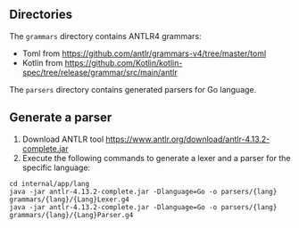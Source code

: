 ## Directories

The `grammars` directory contains ANTLR4 grammars:

* Toml from https://github.com/antlr/grammars-v4/tree/master/toml
* Kotlin from https://github.com/Kotlin/kotlin-spec/tree/release/grammar/src/main/antlr

The `parsers` directory contains generated parsers for Go language.

## Generate a parser

1. Download ANTLR tool https://www.antlr.org/download/antlr-4.13.2-complete.jar
2. Execute the following commands to generate a lexer and a parser for the specific language:
```shell
cd internal/app/lang
java -jar antlr-4.13.2-complete.jar -Dlanguage=Go -o parsers/{lang} grammars/{lang}/{Lang}Lexer.g4
java -jar antlr-4.13.2-complete.jar -Dlanguage=Go -o parsers/{lang} grammars/{lang}/{Lang}Parser.g4
```
